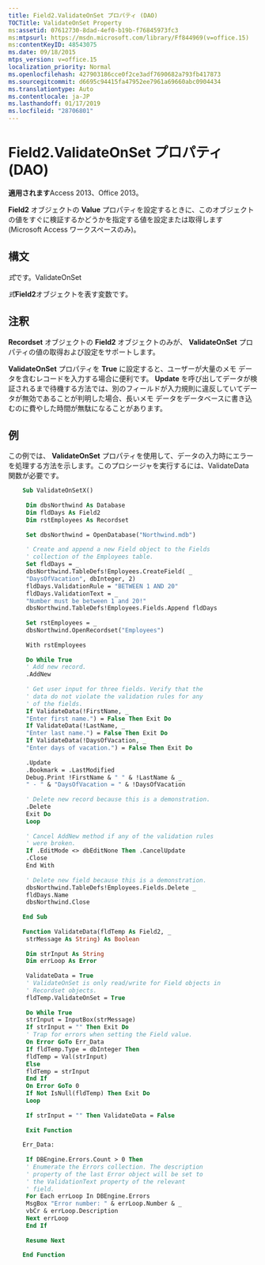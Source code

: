 ```yaml
---
title: Field2.ValidateOnSet プロパティ (DAO)
TOCTitle: ValidateOnSet Property
ms:assetid: 07612730-8dad-4ef0-b19b-f76845973fc3
ms:mtpsurl: https://msdn.microsoft.com/library/Ff844969(v=office.15)
ms:contentKeyID: 48543075
ms.date: 09/18/2015
mtps_version: v=office.15
localization_priority: Normal
ms.openlocfilehash: 427903186cce0f2ce3adf7690682a793fb417873
ms.sourcegitcommit: d6695c94415fa47952ee7961a69660abc0904434
ms.translationtype: Auto
ms.contentlocale: ja-JP
ms.lasthandoff: 01/17/2019
ms.locfileid: "28706801"
---
```

# <a name="field2validateonset-property-dao"></a>Field2.ValidateOnSet プロパティ (DAO)


**適用されます**Access 2013、Office 2013。


**Field2** オブジェクトの **Value** プロパティを設定するときに、このオブジェクトの値をすぐに検証するかどうかを指定する値を設定または取得します (Microsoft Access ワークスペースのみ)。

## <a name="syntax"></a>構文

*式*です。ValidateOnSet

*式***Field2**オブジェクトを表す変数です。

## <a name="remarks"></a>注釈

**Recordset** オブジェクトの **Field2** オブジェクトのみが、 **ValidateOnSet** プロパティの値の取得および設定をサポートします。

**ValidateOnSet** プロパティを **True** に設定すると、ユーザーが大量のメモ データを含むレコードを入力する場合に便利です。 **Update** を呼び出してデータが検証されるまで待機する方法では、別のフィールドが入力規則に違反していてデータが無効であることが判明した場合、長いメモ データをデータベースに書き込むのに費やした時間が無駄になることがあります。

## <a name="example"></a>例

この例では、 **ValidateOnSet** プロパティを使用して、データの入力時にエラーを処理する方法を示します。このプロシージャを実行するには、ValidateData 関数が必要です。

```vb
    Sub ValidateOnSetX() 
     
     Dim dbsNorthwind As Database 
     Dim fldDays As Field2 
     Dim rstEmployees As Recordset 
     
     Set dbsNorthwind = OpenDatabase("Northwind.mdb") 
     
     ' Create and append a new Field object to the Fields 
     ' collection of the Employees table. 
     Set fldDays = _ 
     dbsNorthwind.TableDefs!Employees.CreateField( _ 
     "DaysOfVacation", dbInteger, 2) 
     fldDays.ValidationRule = "BETWEEN 1 AND 20" 
     fldDays.ValidationText = _ 
     "Number must be between 1 and 20!" 
     dbsNorthwind.TableDefs!Employees.Fields.Append fldDays 
     
     Set rstEmployees = _ 
     dbsNorthwind.OpenRecordset("Employees") 
     
     With rstEmployees 
     
     Do While True 
     ' Add new record. 
     .AddNew 
     
     ' Get user input for three fields. Verify that the 
     ' data do not violate the validation rules for any 
     ' of the fields. 
     If ValidateData(!FirstName, _ 
     "Enter first name.") = False Then Exit Do 
     If ValidateData(!LastName, _ 
     "Enter last name.") = False Then Exit Do 
     If ValidateData(!DaysOfVacation, _ 
     "Enter days of vacation.") = False Then Exit Do 
     
     .Update 
     .Bookmark = .LastModified 
     Debug.Print !FirstName & " " & !LastName & _ 
     " - " & "DaysOfVacation = " & !DaysOfVacation 
     
     ' Delete new record because this is a demonstration. 
     .Delete 
     Exit Do 
     Loop 
     
     ' Cancel AddNew method if any of the validation rules 
     ' were broken. 
     If .EditMode <> dbEditNone Then .CancelUpdate 
     .Close 
     End With 
     
     ' Delete new field because this is a demonstration. 
     dbsNorthwind.TableDefs!Employees.Fields.Delete _ 
     fldDays.Name 
     dbsNorthwind.Close 
     
    End Sub 
     
    Function ValidateData(fldTemp As Field2, _ 
     strMessage As String) As Boolean 
     
     Dim strInput As String 
     Dim errLoop As Error 
     
     ValidateData = True 
     ' ValidateOnSet is only read/write for Field objects in 
     ' Recordset objects. 
     fldTemp.ValidateOnSet = True 
     
     Do While True 
     strInput = InputBox(strMessage) 
     If strInput = "" Then Exit Do 
     ' Trap for errors when setting the Field value. 
     On Error GoTo Err_Data 
     If fldTemp.Type = dbInteger Then 
     fldTemp = Val(strInput) 
     Else 
     fldTemp = strInput 
     End If 
     On Error GoTo 0 
     If Not IsNull(fldTemp) Then Exit Do 
     Loop 
     
     If strInput = "" Then ValidateData = False 
     
     Exit Function 
     
    Err_Data: 
     
     If DBEngine.Errors.Count > 0 Then 
     ' Enumerate the Errors collection. The description 
     ' property of the last Error object will be set to 
     ' the ValidationText property of the relevant 
     ' field. 
     For Each errLoop In DBEngine.Errors 
     MsgBox "Error number: " & errLoop.Number & _ 
     vbCr & errLoop.Description 
     Next errLoop 
     End If 
     
     Resume Next 
     
    End Function
```
